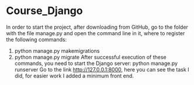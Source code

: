 # Course_Django

In order to start the project, after downloading from GitHub, go to the folder with the file manage.py and open the command line in it, where to register the following commands:
1) python manage.py makemigrations
2) python manage.py migrate
After successful execution of these commands, you need to start the Django server:
python manage.py runserver
Go to the link http://127.0.0.1:8000, here you can see the task I did, for easier work I added a minimum front end.
